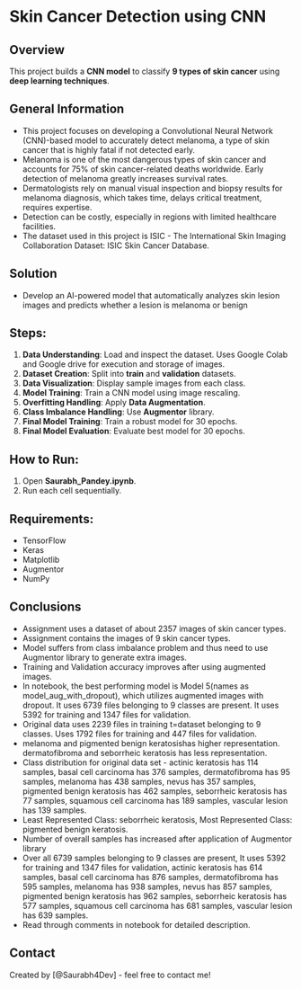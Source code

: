 # Skin Cancer Detection using CNN

## Overview
This project builds a **CNN model** to classify **9 types of skin cancer** using **deep learning techniques**.

## General Information
- This project focuses on developing a Convolutional Neural Network (CNN)-based model to accurately detect melanoma, a type of skin cancer that is highly fatal if not detected early. 
- Melanoma is one of the most dangerous types of skin cancer and accounts for 75% of skin cancer-related deaths worldwide. Early detection of melanoma greatly increases survival rates.
- Dermatologists rely on manual visual inspection and biopsy results for melanoma diagnosis, which takes time, delays critical treatment, requires expertise.
- Detection can be costly, especially in regions with limited healthcare facilities.
- The dataset used in this project is ISIC - The International Skin Imaging Collaboration Dataset: ISIC Skin Cancer Database.

## Solution
- Develop an AI-powered model that automatically analyzes skin lesion images and predicts whether a lesion is melanoma or benign
## Steps:
1. **Data Understanding**: Load and inspect the dataset. Uses Google Colab and Google drive for execution and storage of images.
2. **Dataset Creation**: Split into **train** and **validation** datasets.
3. **Data Visualization**: Display sample images from each class.
4. **Model Training**: Train a CNN model using image rescaling.
5. **Overfitting Handling**: Apply **Data Augmentation**.
6. **Class Imbalance Handling**: Use **Augmentor** library.
7. **Final Model Training**: Train a robust model for 30 epochs.
8. **Final Model Evaluation**: Evaluate best model for 30 epochs.

## How to Run:
1. Open **Saurabh_Pandey.ipynb**.
2. Run each cell sequentially.

## Requirements:
- TensorFlow
- Keras
- Matplotlib
- Augmentor
- NumPy

## Conclusions
- Assignment uses a dataset of about 2357 images of skin cancer types.
- Assignment contains the images of 9 skin cancer types.
- Model suffers from class imbalance problem and thus need to use Augmentor library to generate extra images.
- Training and Validation accuracy improves after using augmented images.
- In notebook, the best performing model is Model 5(names as model_aug_with_dropout), which utilizes augmented images with dropout. It uses 6739 files belonging to 9 classes are present. It uses 5392 for training and 1347 files for validation.
- Original data uses 2239 files in training t=dataset belonging to 9 classes. Uses 1792 files for training and 447 files for validation.
- melanoma and pigmented benign keratosishas higher representation. dermatofibroma and seborrheic keratosis has less representation.
- Class distribution for original data set - actinic keratosis has 114 samples, basal cell carcinoma has 376 samples, dermatofibroma has 95 samples, melanoma has 438 samples, nevus has 357 samples, pigmented benign keratosis has 462 samples, seborrheic keratosis has 77 samples, squamous cell carcinoma has 189 samples, vascular lesion has 139 samples.
- Least Represented Class: seborrheic keratosis, Most Represented Class: pigmented benign keratosis.
- Number of overall samples has increased after application of Augmentor library
- Over all 6739 samples belonging to 9 classes are present,  It uses 5392 for training and 1347 files for validation, actinic keratosis has 614 samples, basal cell carcinoma has 876 samples, dermatofibroma has 595 samples, melanoma has 938 samples, nevus has 857 samples, pigmented benign keratosis has 962 samples, seborrheic keratosis has 577 samples, squamous cell carcinoma has 681 samples, vascular lesion has 639 samples.
- Read through comments in notebook for detailed description.
  
## Contact
Created by [@Saurabh4Dev] - feel free to contact me!

